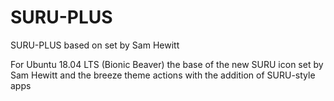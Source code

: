 # SURU-PLUS
SURU-PLUS based on set by Sam Hewitt 

For Ubuntu 18.04 LTS (Bionic Beaver) 
the base of the new SURU icon set by Sam Hewitt 
and the breeze theme actions 
with the addition of SURU-style apps 
